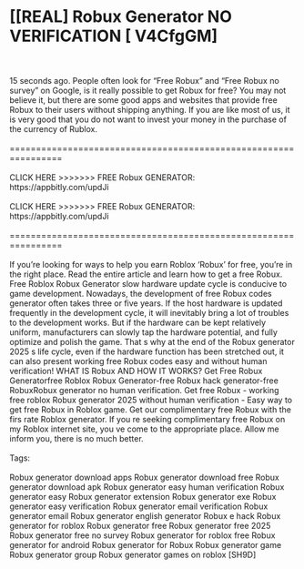 # [[REAL] Robux Generator NO VERIFICATION [ V4CfgGM]
<br>
<br>15 seconds ago.  People often look for “Free Robux” and “Free Robux no survey” on Google, is it really possible to get Robux for free? You may not believe it, but there are some good apps and websites that provide free Robux to their users without shipping anything.  If you are like most of us, it is very good that you do not want to invest your money in the purchase of the currency of Rublox. 
<br>
<br>================================================================
<br>
<br>CLICK HERE >>>>>>> FREE Robux GENERATOR: https://appbitly.com/updJi

<br>
<br>CLICK HERE >>>>>>> FREE Robux GENERATOR: https://appbitly.com/updJi

<br>
<br>================================================================
<br>
<br>If you’re looking for ways to help you earn Roblox ‘Robux’ for free, you’re in the right place.  Read the entire article and learn how to get a free Robux.  Free Roblox Robux Generator slow hardware update cycle is conducive to game development.  Nowadays, the development of free Robux codes generator often takes three or five years.  If the host hardware is updated frequently in the development cycle, it will inevitably bring a lot of troubles to the development works.  But if the hardware can be kept relatively uniform, manufacturers can slowly tap the hardware potential, and fully optimize and polish the game.  That s why at the end of the Robux generator 2025 s life cycle, even if the hardware function has been stretched out, it can also present working free Robux codes easy and without human verification! WHAT IS Robux AND HOW IT WORKS? Get Free Robux Generatorfree Roblox Robux Generator-free Robux hack generator-free RobuxRobux generator no human verification. Get free Robux - working free roblox Robux generator 2025 without human verification - Easy way to get free Robux in Roblox game.  Get our complimentary free Robux with the firs rate Roblox generator.  If you re seeking complimentary free Robux on my Roblox internet site, you ve come to the appropriate place.  Allow me inform you, there is no much better. 
<br>
<br>Tags:
<br>
<br>Robux generator download apps Robux generator download free Robux generator download apk Robux generator easy human verification Robux generator easy Robux generator extension Robux generator exe Robux generator easy verification Robux generator email verification Robux generator email Robux generator english generator Robux e hack Robux generator for roblox Robux generator free Robux generator free 2025 Robux generator free no survey Robux generator for roblox free Robux generator for android Robux generator for Robux Robux generator game Robux generator group Robux generator games on roblox [SH9D]
<br>
